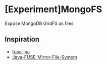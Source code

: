 # [Experiment]MongoFS
Expose MongoDB GridFS as files

## Inspiration
* [fuse-jna](https://github.com/EtiennePerot/fuse-jna)
* [Java-FUSE-Mirror-File-System](https://github.com/Syed-Rahman-Mashwani/Java-FUSE-Mirror-File-System)
